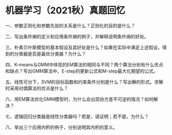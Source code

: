 # 机器学习（2021秋）真题回忆

一、参数正则化和参数先验的关系是什么？正则化的目的是什么？

二、写出条件熵的定义和应用条件熵的例子，并解释说明条件熵的好处。

三、朴素贝叶斯模型的基本假设及其好处是什么？如果在实际中满足上述假设，得到的分类器是否是最优分类器？为什么？

四、K-means与GMM中体现的EM算法的相同与不同？两个算法分别有什么优点和缺点？写出GMM算法中，E-step的更新公式和M-step最大化期望的公式。

五、线性可分下，SVM的目标函数和约束条件分别是什么？写出解的形式。求解时采用对偶算法的优点是什么？

六、用EM算法优化GMM模型时，为什么会出现协方差不可逆的情况？如何解决？

七、逻辑回归分类器是线性分类器吗？若是，请证明；若不是，为什么？

八、举出三个应用内积的例子，分别说明其内积的意义。

